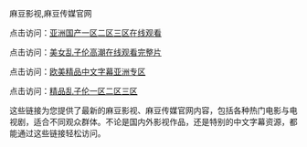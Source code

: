 麻豆影视,麻豆传媒官网

点击访问：<a href="https://heiliaowt0d7p.pages.dev">亚洲国产一区二区三区在线观看</a>

点击访问：<a href="https://heiliaoga6s9v.pages.dev">美女乱子伦高潮在线观看完整片</a>

点击访问：<a href="https://heiliaoow5kzm.pages.dev">欧美精品中文字幕亚洲专区</a>

点击访问：<a href="https://heiliao2dmwwy.pages.dev">精品乱子伦一区二区三区</a>

这些链接为您提供了最新的麻豆影视、麻豆传媒官网内容，包括各种热门电影与电视剧，适合不同观众群体。不论是国内外影视作品，还是特别的中文字幕资源，都能通过这些链接轻松访问。
<span style="display:none;">[Canonical link](）</span>
